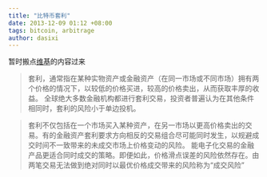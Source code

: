 ```yaml
---
title: "比特币套利"
date: 2013-12-09 01:12 +08:00
tags: bitcoin, arbitrage
author: dasixi
---
```


暂时搬点[维基](http://zh.wikipedia.org/wiki/%E5%A5%97%E5%88%A9)的内容过来
> 套利，通常指在某种实物资产或金融资产（在同一市场或不同市场）拥有两个价格的情况下，以较低的价格买进，较高的价格卖出，从而获取丰厚的收益。
> 全球绝大多数金融机构都进行套利交易，投资者普遍认为在其他条件相同时，套利的风险小于单边投机。

> 套利不仅包括在一个市场买入某种资产，在另一市场以更高价格卖出的交易。有的金融资产套利要求方向相反的交易组合尽可能同时发生，以规避成交时间不一致带来的未成交市场上价格变动的风险。 能电子化交易的金融产品更适合同时成交的策略。即便如此，价格滑点误差的风险依然存在。由两笔交易无法做到绝对同时以最优价格成交带来的风险称为“成交风险”

